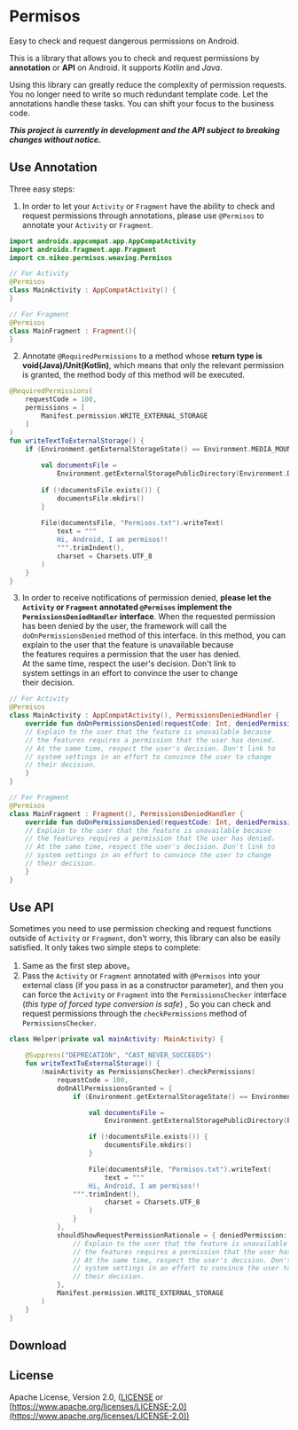 Permisos  
===========  
Easy to check and request dangerous permissions on Android.  

This is a library that allows you to check and request permissions by **annotation** or **API** on Android. It supports *Kotlin* and *Java*.

Using this library can greatly reduce the complexity of permission requests. You no longer need to write so much redundant template code. Let the annotations handle these tasks. You can shift your focus to the business code.

**_This project is currently in development and the API subject to breaking 
changes without notice._**  

## Use Annotation
Three easy steps:

 1. In order to let your `Activity` or `Fragment` have the ability to check and request permissions through annotations, please use `@Permisos` to annotate your `Activity` or `Fragment`.
```kotlin
import androidx.appcompat.app.AppCompatActivity  
import androidx.fragment.app.Fragment
import cn.nikeo.permisos.weaving.Permisos  

// For Activity
@Permisos  
class MainActivity : AppCompatActivity() {  
}

// For Fragment
@Permisos  
class MainFragment : Fragment(){  
}
```
2. Annotate `@RequiredPermissions` to a method whose **return type is void(Java)/Unit(Kotlin)**, which means that only the relevant permission is granted, the method body of this method will be executed.
```kotlin
@RequiredPermissions(  
    requestCode = 100,  
    permissions = [  
        Manifest.permission.WRITE_EXTERNAL_STORAGE  
    ]  
)  
fun writeTextToExternalStorage() {  
    if (Environment.getExternalStorageState() == Environment.MEDIA_MOUNTED) {  
          
        val documentsFile =  
            Environment.getExternalStoragePublicDirectory(Environment.DIRECTORY_DOCUMENTS)  
          
        if (!documentsFile.exists()) {  
            documentsFile.mkdirs()  
        }  
          
        File(documentsFile, "Permisos.txt").writeText(  
            text = """  
			Hi, Android, I am permisos!! 
			""".trimIndent(),  
			charset = Charsets.UTF_8  
        )  
    }  
}
```
3. In order to receive notifications of permission denied, **please let the `Activity` or `Fragment` annotated `@Permisos` implement the `PermissionsDeniedHandler` interface**. When the requested permission has been denied by the user, the framework will call the `doOnPermissionsDenied` method of this interface. In this method, you can explain to the user that the feature is unavailable because  
the features requires a permission that the user has denied.  
At the same time, respect the user's decision. Don't link to  
system settings in an effort to convince the user to change  
their decision.
```kotlin
// For Activity
@Permisos  
class MainActivity : AppCompatActivity(), PermissionsDeniedHandler {
	override fun doOnPermissionsDenied(requestCode: Int, deniedPermissions: List<String>) {   
	// Explain to the user that the feature is unavailable because  
	// the features requires a permission that the user has denied.  
	// At the same time, respect the user's decision. Don't link to  
	// system settings in an effort to convince the user to change  
	// their decision.
	}
}

// For Fragment
@Permisos  
class MainFragment : Fragment(), PermissionsDeniedHandler {  
	override fun doOnPermissionsDenied(requestCode: Int, deniedPermissions: List<String>) {   
	// Explain to the user that the feature is unavailable because  
	// the features requires a permission that the user has denied.  
	// At the same time, respect the user's decision. Don't link to  
	// system settings in an effort to convince the user to change  
	// their decision.
	}
}
```

## Use API
Sometimes you need to use permission checking and request functions outside of `Activity` or `Fragment`, don't worry, this library can also be easily satisfied. It only takes two simple steps to complete:

 1. Same as the first step above。
 2. Pass the `Activity` or `Fragment` annotated with `@Permisos` into your external class (if you pass in as a constructor parameter), and then you can force the `Activity` or `Fragment` into the `PermissionsChecker` interface (*this type of forced type conversion is safe*) , So you can check and request permissions through the `checkPermissions` method of `PermissionsChecker`.
 ```kotlin
 class Helper(private val mainActivity: MainActivity) {
 
     @Suppress("DEPRECATION", "CAST_NEVER_SUCCEEDS")
     fun writeTextToExternalStorage() {
         (mainActivity as PermissionsChecker).checkPermissions(
             requestCode = 100,
             doOnAllPermissionsGranted = {
                 if (Environment.getExternalStorageState() == Environment.MEDIA_MOUNTED) {
 
                     val documentsFile =
                         Environment.getExternalStoragePublicDirectory(Environment.DIRECTORY_DOCUMENTS)
 
                     if (!documentsFile.exists()) {
                         documentsFile.mkdirs()
                     }
 
                     File(documentsFile, "Permisos.txt").writeText(
                         text = """
                     Hi, Android, I am permisos!!
                 """.trimIndent(),
                         charset = Charsets.UTF_8
                     )
                 }
             },
             shouldShowRequestPermissionRationale = { deniedPermission: List<String> ->
                 // Explain to the user that the feature is unavailable because
                 // the features requires a permission that the user has denied.
                 // At the same time, respect the user's decision. Don't link to
                 // system settings in an effort to convince the user to change
                 // their decision.
             },
             Manifest.permission.WRITE_EXTERNAL_STORAGE
         )
     }
 }
 ```

## Download
  
## License  
  
Apache License, Version 2.0, ([LICENSE](https://github.com/nikeorever/permisos/blob/trunk/LICENSE) or [https://www.apache.org/licenses/LICENSE-2.0](https://www.apache.org/licenses/LICENSE-2.0))